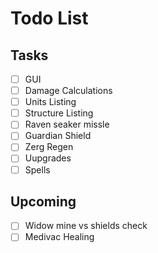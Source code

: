 # Todo List

## Tasks

- [ ] GUI
- [ ] Damage Calculations
- [ ] Units Listing
- [ ] Structure Listing
- [ ] Raven seaker missle
- [ ] Guardian Shield
- [ ] Zerg Regen
- [ ] Uupgrades
- [ ] Spells

## Upcoming

- [ ] Widow mine vs shields check
- [ ] Medivac Healing